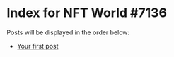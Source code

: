 # Index for NFT World #7136
Posts will be displayed in the order below:

- [Your first post](./001-first.md)

